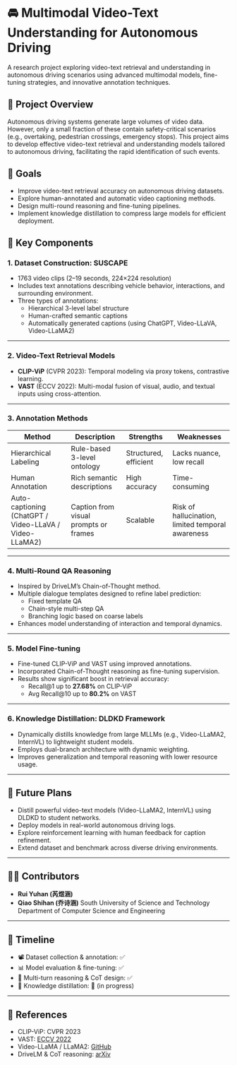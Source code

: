 # 🚘 Multimodal Video-Text Understanding for Autonomous Driving

A research project exploring video-text retrieval and understanding in autonomous driving scenarios using advanced multimodal models, fine-tuning strategies, and innovative annotation techniques.

## 📌 Project Overview

Autonomous driving systems generate large volumes of video data. However, only a small fraction of these contain safety-critical scenarios (e.g., overtaking, pedestrian crossings, emergency stops). This project aims to develop effective video-text retrieval and understanding models tailored to autonomous driving, facilitating the rapid identification of such events.

## 🎯 Goals

- Improve video-text retrieval accuracy on autonomous driving datasets.
- Explore human-annotated and automatic video captioning methods.
- Design multi-round reasoning and fine-tuning pipelines.
- Implement knowledge distillation to compress large models for efficient deployment.

## 🧠 Key Components

### 1. **Dataset Construction: SUSCAPE**

- 1763 video clips (2–19 seconds, 224×224 resolution)
- Includes text annotations describing vehicle behavior, interactions, and surrounding environment.
- Three types of annotations:
  - Hierarchical 3-level label structure
  - Human-crafted semantic captions
  - Automatically generated captions (using ChatGPT, Video-LLaVA, Video-LLaMA2)

------

### 2. **Video-Text Retrieval Models**

- **CLIP-ViP** (CVPR 2023): Temporal modeling via proxy tokens, contrastive learning.
- **VAST** (ECCV 2022): Multi-modal fusion of visual, audio, and textual inputs using cross-attention.

------

### 3. **Annotation Methods**

| Method                                                 | Description                           | Strengths             | Weaknesses                                        |
| ------------------------------------------------------ | ------------------------------------- | --------------------- | ------------------------------------------------- |
| Hierarchical Labeling                                  | Rule-based 3-level ontology           | Structured, efficient | Lacks nuance, low recall                          |
| Human Annotation                                       | Rich semantic descriptions            | High accuracy         | Time-consuming                                    |
| Auto-captioning (ChatGPT / Video-LLaVA / Video-LLaMA2) | Caption from visual prompts or frames | Scalable              | Risk of hallucination, limited temporal awareness |

------

### 4. **Multi-Round QA Reasoning**

- Inspired by DriveLM’s Chain-of-Thought method.
- Multiple dialogue templates designed to refine label prediction:
  - Fixed template QA
  - Chain-style multi-step QA
  - Branching logic based on coarse labels
- Enhances model understanding of interaction and temporal dynamics.

------

### 5. **Model Fine-tuning**

- Fine-tuned CLIP-ViP and VAST using improved annotations.
- Incorporated Chain-of-Thought reasoning as fine-tuning supervision.
- Results show significant boost in retrieval accuracy:
  - Recall@1 up to **27.68%** on CLIP-ViP
  - Avg Recall@10 up to **80.2%** on VAST

------

### 6. **Knowledge Distillation: DLDKD Framework**

- Dynamically distills knowledge from large MLLMs (e.g., Video-LLaMA2, InternVL) to lightweight student models.
- Employs dual-branch architecture with dynamic weighting.
- Improves generalization and temporal reasoning with lower resource usage.

------

## 🔭 Future Plans

- Distill powerful video-text models (Video-LLaMA2, InternVL) using DLDKD to student networks.
- Deploy models in real-world autonomous driving logs.
- Explore reinforcement learning with human feedback for caption refinement.
- Extend dataset and benchmark across diverse driving environments.

------

## 🧑‍💻 Contributors

- **Rui Yuhan (芮煜涵)**
- **Qiao Shihan (乔诗涵)**
   South University of Science and Technology
   Department of Computer Science and Engineering

------

## 📅 Timeline

- 📽️ Dataset collection & annotation: ✅
- 📊 Model evaluation & fine-tuning: ✅
- 🧩 Multi-turn reasoning & CoT design: ✅
- 🔄 Knowledge distillation: 🚧 (in progress)

------

## 📎 References

- CLIP-ViP: CVPR 2023
- VAST: [ECCV 2022](https://arxiv.org/abs/2206.01701)
- Video-LLaMA / LLaMA2: [GitHub](https://github.com/DAMO-NLP-SG/VideoLLaMA2)
- DriveLM & CoT reasoning: [arXiv](https://arxiv.org/abs/2308.03281)